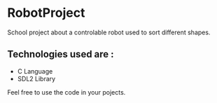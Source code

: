 # RobotProject

School project about a controlable robot used to sort different shapes.

## Technologies used are :
  - C Language
  - SDL2 Library
  
  
  
  Feel free to use the code in your pojects.

